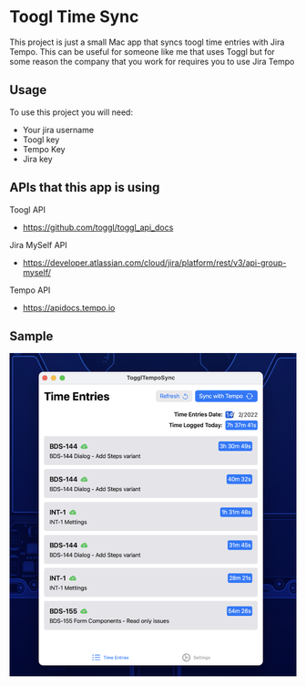 # Toogl Time Sync

This project is just a small Mac app that syncs toogl time entries with Jira Tempo. This can be useful for someone like me that uses Toggl but for some reason the company that you work for requires you to use Jira Tempo

## Usage

To use this project you will need:

- Your jira username
- Toogl key
- Tempo Key
- Jira key

## APIs that this app is using

Toogl API

- https://github.com/toggl/toggl_api_docs

Jira MySelf API

- https://developer.atlassian.com/cloud/jira/platform/rest/v3/api-group-myself/

Tempo API

- https://apidocs.tempo.io

## Sample

![Screenshot](app_screenshot.png)
